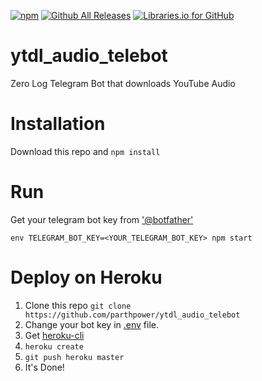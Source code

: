 [![npm](https://img.shields.io/npm/l/ytdl_audio_telebot.svg)]()
[![Github All Releases](https://img.shields.io/github/downloads/parthpower/ytdl_audio_telebot/total.svg)](https://github.com/parthpower/ytdl_audio_telebot)
[![Libraries.io for GitHub](https://img.shields.io/librariesio/github/parthpower/ytdl_audio_telebot.svg)](https://github.com/parthpower/ytdl_audio_telebot/)

# ytdl_audio_telebot

Zero Log Telegram Bot that downloads YouTube Audio

# Installation

Download this repo and `npm install`

# Run

Get your telegram bot key from ['@botfather'](https://telegram.me/botfather)

`env TELEGRAM_BOT_KEY=<YOUR_TELEGRAM_BOT_KEY> npm start`

# Deploy on Heroku

1. Clone this repo `git clone https://github.com/parthpower/ytdl_audio_telebot`
2. Change your bot key in [.env](.env) file.
3. Get [heroku-cli](https://devcenter.heroku.com/articles/heroku-cli)
4. `heroku create`
5. `git push heroku master`
6. It's Done!
